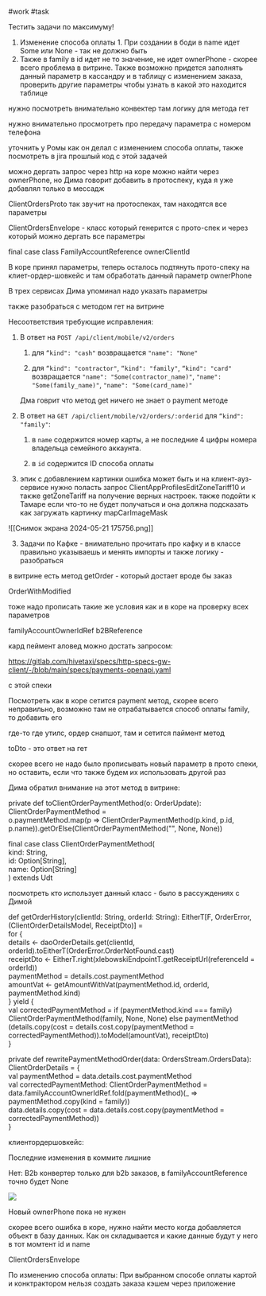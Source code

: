 #work 
#task

Тестить задачи по максимуму!

1. Изменение способа оплаты
		1. При создании в боди в name идет Some или None - так не должно быть
2. Также в family в id идет не то значение, не идет ownerPhone - скорее всего проблема в витрине.
Также возможно придется заполнять данный параметр в кассандру и в таблицу с изменением заказа, проверить другие параметры чтобы узнать в какой это находится таблице

нужно посмотреть внимательно конвектер там логику для метода гет

нужно внимательно просмотреть про передачу параметра с номером телефона

уточнить у Ромы как он делал с изменением способа оплаты, 
также посмотреть в jira прошлый код с этой задачей

можно дергать запрос через http на коре можно найти через ownerPhone, но Дима говорит добавить в протоспеку, куда я уже добавлял только в мессадж

ClientOrdersProto так звучит на протоспеках, там находятся все параметры

ClientOrdersEnvelope - класс который генерится с прото-спек и через который можно дергать все параметры

final case class FamilyAccountReference
ownerClientId

В коре принял параметры, теперь осталось подтянуть прото-спеку на клиет-ордер-шовкейс и там обработать данный параметр ownerPhone

В трех сервисах Дима упоминал надо указать параметры

также разобраться с методом гет на витрине

Несоответствия требующие исправления:

1. В ответ на `POST /api/client/mobile/v2/orders`
    
    1. для `“kind": "cash"` возвращается `"name": "None"`
        
    2. для `“kind": "contractor"`, `“kind": "family"`, `“kind": "card"` возвращается `"name": "Some(contractor_name)"`, `"name": "Some(family_name)"`, `"name": "Some(card_name)"`


	Дма говрит что метод get ничего не знает о payment методе

1. В ответ на `GET /api/client/mobile/v2/orders/:orderid` для `“kind": "family"`:
    
    1. в `name` содержится номер карты, а не последние 4 цифры номера владельца семейного аккаунта.
        
    2. в `id` содержится ID способа оплаты

2. эпик с добавлением картинки
    ошибка может быть и на клиент-ауз-сервисе
     нужно поласть запрос ClientAppProfilesEditZoneTariff10 и также getZoneTariff на получение верных настроек. 
     также подойти к Тамаре если что-то не будет получаться и она должна подсказать как загружать картинку mapCarImageMask

![[Снимок экрана 2024-05-21 175756.png]]
		

3. Задачи по Кафке - внимательно прочитать про кафку и в классе правильно указываешь и менять импорты и также логику - разобраться 	


в витрине есть метод getOrder - который достает вроде бы заказ

OrderWithModified

тоже надо прописать такие же условия как и в коре на проверку всех параметров

familyAccountOwnerIdRef
b2BReference


кард пеймент аловед можно достать запросом:

https://gitlab.com/hivetaxi/specs/http-specs-gw-client/-/blob/main/specs/payments-openapi.yaml

с этой спеки

Посмотреть как в коре сетится payment метод, 
скорее всего неправильно, возможно там не отрабатывается способ оплаты family, то добавить его

где-то где утилс, ордер снапшот, там и сетится паймент метод

toDto - это ответ на гет 

скорее всего не надо было прописывать новый параметр в прото спеки, но оставить, если что также будем их использовать другой раз


Дима обратил внимание на этот метод в витрине:

private def toClientOrderPaymentMethod(o: OrderUpdate): ClientOrderPaymentMethod =  
  o.paymentMethod.map(p => ClientOrderPaymentMethod(p.kind, p.id, p.name)).getOrElse(ClientOrderPaymentMethod("", None, None))
  
  final case class ClientOrderPaymentMethod(  
  kind: String,  
  id: Option[String],  
  name: Option[String]  
) extends Udt

посмотреть кто использует данный класс - было в рассуждениях с Димой


def getOrderHistory(clientId: String, orderId: String): EitherT[F, OrderError, (ClientOrderDetailsModel, ReceiptDto)] =  
  for {  
    details    <- daoOrderDetails.get(clientId, orderId).toEitherT(OrderError.OrderNotFound.cast)  
    receiptDto <- EitherT.right(xlebowskiEndpointT.getReceiptUrl(referenceId = orderId))  
    paymentMethod = details.cost.paymentMethod  
    amountVat <- getAmountWithVat(paymentMethod.id, orderId, paymentMethod.kind)  
  } yield {  
    val correctedPaymentMethod = if (paymentMethod.kind === family) ClientOrderPaymentMethod(family, None, None) else paymentMethod  
    (details.copy(cost = details.cost.copy(paymentMethod = correctedPaymentMethod)).toModel(amountVat), receiptDto)  
  }


private def rewritePaymentMethodOrder(data: OrdersStream.OrdersData): ClientOrderDetails = {  
  val paymentMethod                                    = data.details.cost.paymentMethod  
  val correctedPaymentMethod: ClientOrderPaymentMethod = data.familyAccountOwnerIdRef.fold(paymentMethod)(_ => paymentMethod.copy(kind = family))  
  data.details.copy(cost = data.details.cost.copy(paymentMethod = correctedPaymentMethod))  
}




клиентордершовкейс:

Последние изменения в коммите лишние

Нет: B2b конвертер только для b2b заказов, в familyAccountReference точно будет None

![](https://ca.slack-edge.com/T3R2820PL-UDJ4DHQKY-g46e3ac1e30f-48)


Новый ownerPhone пока не нужен


скорее всего ошибка в коре, нужно найти место когда добавляется объект в базу данных. Как он складывается и какие данные будут у него в тот момтент  id и name


ClientOrdersEnvelope






По изменению способа оплаты: 
При выбранном способе оплаты картой и конктрактором нельзя создать заказа кэшем через приложение